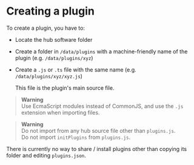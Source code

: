 # Creating a plugin

To create a plugin, you have to:

- Locate the hub software folder
- Create a folder in `/data/plugins` with a machine-friendly name of the plugin (e.g. `/data/plugins/xyz`)
- Create a `.js` or `.ts` file with the same name (e.g. `/data/plugins/xyz/xyz.js`)
  
  This file is the plugin's main source file.

> **Warning**  
> Use EcmaScript modules instead of CommonJS, and use the `.js` extension when importing files.

<!--This comment is here to separate the block-quotes-->

> **Warning**  
> Do not import from any hub source file other than `plugins.js`.  
> Do not import `initPlugins` from `plugins.js`.

There is currently no way to share / install plugins other than copying its folder and editing `plugins.json`.
